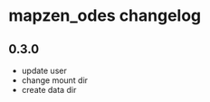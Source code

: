 mapzen_odes changelog
=====================

0.3.0
-----
* update user
* change mount dir
* create data dir
